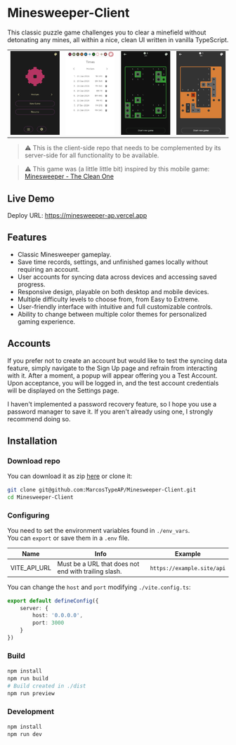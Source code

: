 # Minesweeper-Client

This classic puzzle game challenges you to clear a minefield without detonating any mines, all within a nice, clean UI written in vanilla TypeScript.

<table>
    <tr>
        <td>
            <img src="https://github.com/MarcosTypeAP/Minesweeper-Client/blob/main/images/menu.png" />
        </td>
        <td>
            <img src="https://github.com/MarcosTypeAP/Minesweeper-Client/blob/main/images/times.png" />
        </td>
        <td>
            <img src="https://github.com/MarcosTypeAP/Minesweeper-Client/blob/main/images/won_game.png" />
        </td>
        <td>
            <img src="https://github.com/MarcosTypeAP/Minesweeper-Client/blob/main/images/lost_game.png" />
        </td>
    </tr>
</table>

> ⚠️ This is the client-side repo that needs to be complemented by its server-side for all functionality to be available.

> ⚠️ This game was (a little little bit) inspired by this mobile game: [Minesweeper - The Clean One](https://play.google.com/store/apps/details?id=ee.dustland.android.minesweeper)

## Live Demo

Deploy URL: https://minesweeper-ap.vercel.app

## Features

- Classic Minesweeper gameplay.
- Save time records, settings, and unfinished games locally without requiring an account.
- User accounts for syncing data across devices and accessing saved progress.
- Responsive design, playable on both desktop and mobile devices.
- Multiple difficulty levels to choose from, from Easy to Extreme.
- User-friendly interface with intuitive and full customizable controls.
- Ability to change between multiple color themes for personalized gaming experience.

## Accounts

If you prefer not to create an account but would like to test the syncing data feature, simply navigate to the Sign Up page and refrain from interacting with it. After a moment, a popup will appear offering you a Test Account. Upon acceptance, you will be logged in, and the test account credentials will be displayed on the Settings page.

I haven't implemented a password recovery feature, so I hope you use a password manager to save it. If you aren't already using one, I strongly recommend doing so.

## Installation

### Download repo

You can download it as zip [here](https://github.com/MarcosTypeAP/Minesweeper-Client/archive/refs/heads/main.zip) or clone it:

```bash
git clone git@github.com:MarcosTypeAP/Minesweeper-Client.git
cd Minesweeper-Client
```

### Configuring

You need to set the environment variables found in `./env_vars`.  
You can `export` or save them in a `.env` file.

| Name | Info | Example |
|---|---|---|
| VITE_API_URL | Must be a URL that does not end with trailing slash. | `https://example.site/api` |

You can change the `host` and `port` modifying `./vite.config.ts`:

```typescript
export default defineConfig({
    server: {
        host: '0.0.0.0',
        port: 3000
    }
})
```

### Build

```bash
npm install
npm run build
# Build created in ./dist
npm run preview
```

### Development

```bash
npm install
npm run dev
```
